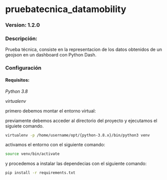 # pruebatecnica_datamobility

### Version: 1.2.0

### Descripción:

Prueba técnica, consiste en la representacion de los datos obtenidos de un geojson en un dashboard con Python Dash.

### Configuración

#### Requisitos:

*Python 3.8*

*virtualenv*

primero debemos montar el entorno virtual:

previamente debemos acceder al directorio del proyecto y ejecutamos el siguiete comando.

```bash
virtualenv -p /home/username/opt/{python-3.8.x}/bin/python3 venv
```
activamos el entorno con el siguiente comando:

```bash
source venv/bin/activate
```

y procedemos a instalar las dependecias con el siguiente comando:

```bash
pip install -r requirements.txt
```